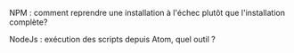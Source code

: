NPM : comment reprendre une installation à  l'échec plutôt que l'installation complète?

NodeJs : exécution des scripts depuis Atom, quel outil ?
